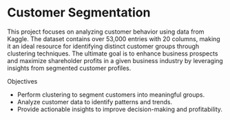 # Customer Segmentation
This project focuses on analyzing customer behavior using data from Kaggle. The dataset contains over 53,000 entries with 20 columns, making it an ideal resource for identifying distinct customer groups through clustering techniques. The ultimate goal is to enhance business prospects and maximize shareholder profits in a given business industry by leveraging insights from segmented customer profiles.

Objectives

* Perform clustering to segment customers into meaningful groups.
* Analyze customer data to identify patterns and trends.
* Provide actionable insights to improve decision-making and profitability.
